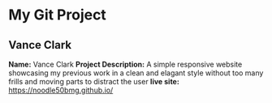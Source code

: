 # My Git Project
## Vance Clark 
**Name:** Vance Clark 
**Project Description:** A simple responsive website showcasing my previous work in a clean and elagant style without too many frills and moving parts to distract the user 
**live site:** https://noodle50bmg.github.io/
